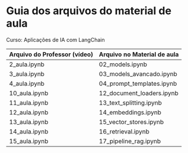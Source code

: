 # Guia dos arquivos do material de aula

Curso: Aplicações de IA com LangChain

| Arquivo do Professor (vídeo) | Arquivo no Material de aula |
|------------------------------|-----------------------------|
| 2_aula.ipynb                 | 02_models.ipynb             |
| 3_aula.ipynb                 | 03_models_avancado.ipynb    |
| 4_aula.ipynb                 | 04_prompt_templates.ipynb   |
| 10_aula.ipynb                | 12_document_loaders.ipynb   |
| 11_aula.ipynb                | 13_text_splitting.ipynb     |
| 12_aula.ipynb                | 14_embeddings.ipynb         |
| 13_aula.ipynb                | 15_vector_stores.ipynb      |
| 14_aula.ipynb                | 16_retrieval.ipynb          |
| 15_aula.ipynb                | 17_pipeline_rag.ipynb       |
